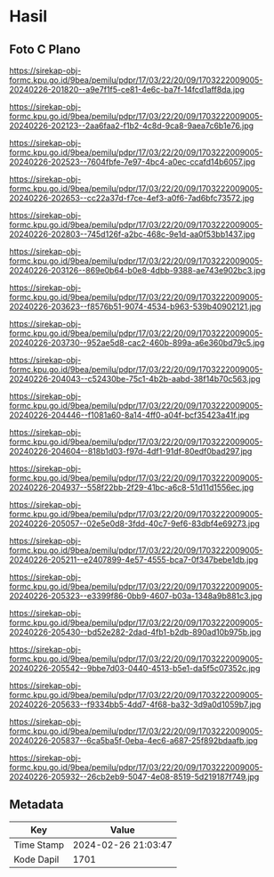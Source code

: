 # Hasil

## Foto C Plano

https://sirekap-obj-formc.kpu.go.id/9bea/pemilu/pdpr/17/03/22/20/09/1703222009005-20240226-201820--a9e7f1f5-ce81-4e6c-ba7f-14fcd1aff8da.jpg

https://sirekap-obj-formc.kpu.go.id/9bea/pemilu/pdpr/17/03/22/20/09/1703222009005-20240226-202123--2aa6faa2-f1b2-4c8d-9ca8-9aea7c6b1e76.jpg

https://sirekap-obj-formc.kpu.go.id/9bea/pemilu/pdpr/17/03/22/20/09/1703222009005-20240226-202523--7604fbfe-7e97-4bc4-a0ec-ccafd14b6057.jpg

https://sirekap-obj-formc.kpu.go.id/9bea/pemilu/pdpr/17/03/22/20/09/1703222009005-20240226-202653--cc22a37d-f7ce-4ef3-a0f6-7ad6bfc73572.jpg

https://sirekap-obj-formc.kpu.go.id/9bea/pemilu/pdpr/17/03/22/20/09/1703222009005-20240226-202803--745d126f-a2bc-468c-9e1d-aa0f53bb1437.jpg

https://sirekap-obj-formc.kpu.go.id/9bea/pemilu/pdpr/17/03/22/20/09/1703222009005-20240226-203126--869e0b64-b0e8-4dbb-9388-ae743e902bc3.jpg

https://sirekap-obj-formc.kpu.go.id/9bea/pemilu/pdpr/17/03/22/20/09/1703222009005-20240226-203623--f8576b51-9074-4534-b963-539b40902121.jpg

https://sirekap-obj-formc.kpu.go.id/9bea/pemilu/pdpr/17/03/22/20/09/1703222009005-20240226-203730--952ae5d8-cac2-460b-899a-a6e360bd79c5.jpg

https://sirekap-obj-formc.kpu.go.id/9bea/pemilu/pdpr/17/03/22/20/09/1703222009005-20240226-204043--c52430be-75c1-4b2b-aabd-38f14b70c563.jpg

https://sirekap-obj-formc.kpu.go.id/9bea/pemilu/pdpr/17/03/22/20/09/1703222009005-20240226-204446--f1081a60-8a14-4ff0-a04f-bcf35423a41f.jpg

https://sirekap-obj-formc.kpu.go.id/9bea/pemilu/pdpr/17/03/22/20/09/1703222009005-20240226-204604--818b1d03-f97d-4df1-91df-80edf0bad297.jpg

https://sirekap-obj-formc.kpu.go.id/9bea/pemilu/pdpr/17/03/22/20/09/1703222009005-20240226-204937--558f22bb-2f29-41bc-a6c8-51d11d1556ec.jpg

https://sirekap-obj-formc.kpu.go.id/9bea/pemilu/pdpr/17/03/22/20/09/1703222009005-20240226-205057--02e5e0d8-3fdd-40c7-9ef6-83dbf4e69273.jpg

https://sirekap-obj-formc.kpu.go.id/9bea/pemilu/pdpr/17/03/22/20/09/1703222009005-20240226-205211--e2407899-4e57-4555-bca7-0f347bebe1db.jpg

https://sirekap-obj-formc.kpu.go.id/9bea/pemilu/pdpr/17/03/22/20/09/1703222009005-20240226-205323--e3399f86-0bb9-4607-b03a-1348a9b881c3.jpg

https://sirekap-obj-formc.kpu.go.id/9bea/pemilu/pdpr/17/03/22/20/09/1703222009005-20240226-205430--bd52e282-2dad-4fb1-b2db-890ad10b975b.jpg

https://sirekap-obj-formc.kpu.go.id/9bea/pemilu/pdpr/17/03/22/20/09/1703222009005-20240226-205542--9bbe7d03-0440-4513-b5e1-da5f5c07352c.jpg

https://sirekap-obj-formc.kpu.go.id/9bea/pemilu/pdpr/17/03/22/20/09/1703222009005-20240226-205633--f9334bb5-4dd7-4f68-ba32-3d9a0d1059b7.jpg

https://sirekap-obj-formc.kpu.go.id/9bea/pemilu/pdpr/17/03/22/20/09/1703222009005-20240226-205837--6ca5ba5f-0eba-4ec6-a687-25f892bdaafb.jpg

https://sirekap-obj-formc.kpu.go.id/9bea/pemilu/pdpr/17/03/22/20/09/1703222009005-20240226-205932--26cb2eb9-5047-4e08-8519-5d219187f749.jpg


## Metadata

| Key        | Value               |
| ---------- | ------------------- |
| Time Stamp | 2024-02-26 21:03:47 |
| Kode Dapil | 1701                |



